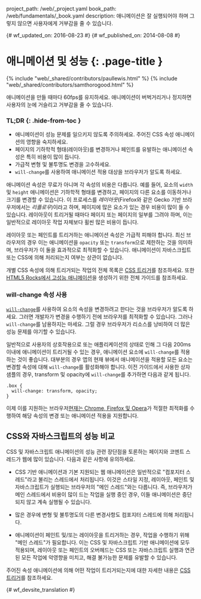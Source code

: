 project_path: /web/_project.yaml
book_path: /web/fundamentals/_book.yaml
description: 애니메이션은 잘 실행되어야 하며 그렇지 않으면 사용자에게 거부감을 줄 수 있습니다.

{# wf_updated_on: 2016-08-23 #}
{# wf_published_on: 2014-08-08 #}

# 애니메이션 및 성능 {: .page-title }

{% include "web/_shared/contributors/paullewis.html" %}
{% include "web/_shared/contributors/samthorogood.html" %}

애니메이션을 만들 때마다 60fps를 유지하세요. 애니메이션이 버벅거리거나 정지하면 사용자의 눈에 거슬리고 거부감을 줄 수 있습니다.

### TL;DR {: .hide-from-toc }
* 애니메이션이 성능 문제를 일으키지 않도록 주의하세요. 주어진 CSS 속성 애니메이션의 영향을 숙지하세요.
* 페이지의 기하학적 형태(레이아웃)를 변경하거나 페인트를 유발하는 애니메이션 속성은 특히 비용이 많이 듭니다.
* 가급적 변형 및 불투명도 변경을 고수하세요.
*  <code>will-change</code>를 사용하여 애니메이션 적용 대상을 브라우저가 알도록 하세요.


애니메이션 속성은 무료가 아니며 각 속성의 비용은 다릅니다. 예를 들어, 요소의 `width` 및 `height` 애니메이션은 기하학적 형태를 변경하고, 페이지의 다른 요소를 이동하거나 크기를 변경할 수 있습니다. 이 프로세스를 *레이아웃*(Firefox와 같은 Gecko 기반 브라우저에서는 *리플로우*)이라고 하며, 페이지에 많은 요소가 있는 경우 비용이 많이 들 수 있습니다. 레이아웃이 트리거될 때마다 페이지 또는 페이지의 일부를 그려야 하며, 이는 일반적으로 레이아웃 작업 자체보다 휠씬 많은 비용이 듭니다.

레이아웃 또는 페인트를 트리거하는 애니메이션 속성은 가급적 피해야 합니다. 최신 브라우저의 경우 이는 애니메이션을 `opacity` 또는 `transform`으로 제한하는 것을 의미하며, 브라우저가 이 둘을 효과적으로 최적화할 수 있습니다. 애니메이션이 자바스크립트 또는 CSS에 의해 처리되는지 여부는 상관이 없습니다.

개별 CSS 속성에 의해 트리거되는 작업의 전체 목록은 [CSS 트리거](http://csstriggers.com)를 참조하세요. 또한 [HTML5 Rocks에서 고성능 애니메이션](http://www.html5rocks.com/en/tutorials/speed/high-performance-animations/)을 생성하기 위한 전체 가이드를 참조하세요.

### will-change 속성 사용

[`will-change`](https://dev.w3.org/csswg/css-will-change/)를 사용하여 요소의 속성을 변경하려고 한다는 것을 브라우저가 알도록 하세요. 그러면 개발자가 변경을 수행하기 전에 브라우저를 최적화할 수 있습니다. 그러나 `will-change`를 남용하지는 마세요. 그럴 경우 브라우저가 리소스를 낭비하여 더 많은 성능 문제를 야기할 수 있습니다.

일반적으로 사용자의 상호작용으로 또는 애플리케이션의 상태로 인해 그 다음 200ms 이내에 애니메이션이 트리거될 수 있는 경우, 애니메이션 요소에 `will-change`를 적용하는 것이 좋습니다. 대부분의 경우 앱의 현재 뷰에서 애니메이션을 적용할 모든 요소는 변경할 속성에 대해 `will-change`를 활성화해야 합니다. 이전 가이드에서 사용한 상자 샘플의 경우, transform 및 opacity에 `will-change`를 추가하면 다음과 같게 됩니다.


    .box {
      will-change: transform, opacity;
    }
    

이제 이를 지원하는 브라우저[현재는 Chrome, Firefox 및 Opera](http://caniuse.com/#feat=will-change)가 적절한 최적화를 수행하여 해당 속성의 변경 또는 애니메이션 적용을 지원합니다.

## CSS와 자바스크립트의 성능 비교

CSS 및 자바스크립트 애니메이션의 성능 관련 장단점을 토론하는 페이지와 코멘트 스레드가 웹에 많이 있습니다. 다음과 같은 사항에 유의하세요.

* CSS 기반 애니메이션과 기본 지원되는 웹 애니메이션은 일반적으로 "컴포지터 스레드"라고 불리는 스레드에서 처리됩니다. 이것은 스타일 지정, 레이아웃, 페인트 및 자바스크립트가 실행되는 브라우저의 "메인 스레드"와는 다릅니다. 즉, 브라우저가 메인 스레드에서 비용이 많이 드는 작업을 실행 중인 경우, 이들 애니메이션은 중단되지 않고 계속 실행될 수 있습니다.

* 많은 경우에 변형 및 불투명도의 다른 변경사항도 컴포지터 스레드에 의해 처리됩니다.

* 애니메이션이 페인트 및/또는 레이아웃을 트리거하는 경우, 작업을 수행하기 위해 "메인 스레드"가 필요합니다. 이는 CSS 및 자바스크립트 기반 애니메이션에 모두 적용되며, 레이아웃 또는 페인트의 오버헤드는 CSS 또는 자바스크립트 실행과 연관된 모든 작업에 악영향을 미치고, 해결 불가능한 문제를 유발할 수 있습니다.

주어진 속성 애니메이션에 의해 어떤 작업이 트리거되는지에 대한 자세한 내용은 [CSS 트리거](http://csstriggers.com)를 참조하세요.




{# wf_devsite_translation #}
